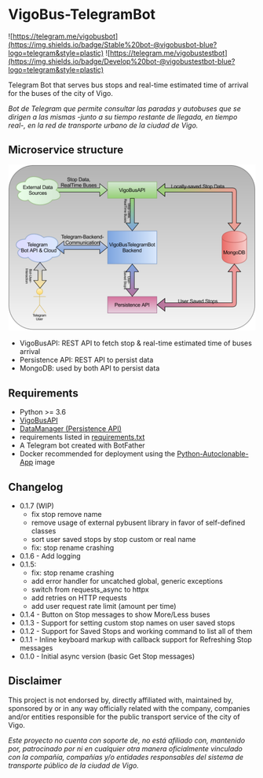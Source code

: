 # VigoBus-TelegramBot

![https://telegram.me/vigobusbot](https://img.shields.io/badge/Stable%20bot-@vigobusbot-blue?logo=telegram&style=plastic)
![https://telegram.me/vigobustestbot](https://img.shields.io/badge/Develop%20bot-@vigobustestbot-blue?logo=telegram&style=plastic)

Telegram Bot that serves bus stops and real-time estimated time of arrival for the buses of the city of Vigo.

_Bot de Telegram que permite consultar las paradas y autobuses que se dirigen a las mismas -junto a su tiempo restante de llegada, en tiempo real-, en la red de transporte urbano de la ciudad de Vigo._

## Microservice structure

![VigoBusBot microservice structure](VigoBusTelegramBot_Structure.svg)

- VigoBusAPI: REST API to fetch stop & real-time estimated time of buses arrival
- Persistence API: REST API to persist data
- MongoDB: used by both API to persist data

## Requirements

- Python >= 3.6
- [VigoBusAPI](https://github.com/David-Lor/Python_VigoBusAPI)
- [DataManager (Persistence API)](https://github.com/David-Lor/Telegram-BusBot-DataManager)
- requirements listed in [requirements.txt](requirements.txt)
- A Telegram bot created with BotFather
- Docker recommended for deployment using the [Python-Autoclonable-App](https://github.com/David-Lor/Docker-Python-Autoclonable-App) image

## Changelog

- 0.1.7 (WIP)
    - fix stop remove name
    - remove usage of external pybusent library in favor of self-defined classes
    - sort user saved stops by stop custom or real name
    - fix: stop rename crashing
- 0.1.6 - Add logging
- 0.1.5:
    - fix: stop rename crashing
    - add error handler for uncatched global, generic exceptions
    - switch from requests_async to httpx
    - add retries on HTTP requests
    - add user request rate limit (amount per time)
- 0.1.4 - Button on Stop messages to show More/Less buses
- 0.1.3 - Support for setting custom stop names on user saved stops
- 0.1.2 - Support for Saved Stops and working command to list all of them
- 0.1.1 - Inline keyboard markup with callback support for Refreshing Stop messages
- 0.1.0 - Initial async version (basic Get Stop messages)

## Disclaimer

This project is not endorsed by, directly affiliated with, maintained by, sponsored by or in any way officially related with the company, companies and/or entities responsible for the public transport service of the city of Vigo.

_Este proyecto no cuenta con soporte de, no está afiliado con, mantenido por, patrocinado por ni en cualquier otra manera oficialmente vinculado con la compañía, compañías y/o entidades responsables del sistema de transporte público de la ciudad de Vigo._
